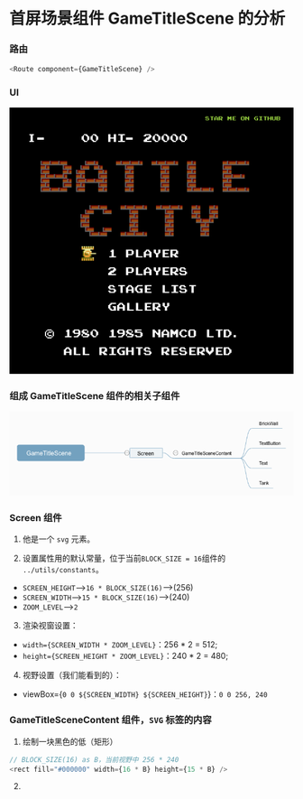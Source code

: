# 首屏场景组件 GameTitleScene 的分析

### 路由

```typescript
<Route component={GameTitleScene} />
```

### UI

![](./images/game-title-scene/1.png)


### 组成 GameTitleScene 组件的相关子组件

![](./images/game-title-scene/2.png)

### Screen 组件

1. 他是一个 `svg` 元素。

2. 设置属性用的默认常量，位于当前`BLOCK_SIZE = 16`组件的 `../utils/constants`。
  * `SCREEN_HEIGHT`-->`16 * BLOCK_SIZE(16)`-->(256)
  * `SCREEN_WIDTH`-->`15 * BLOCK_SIZE(16)`-->(240)
  * `ZOOM_LEVEL`-->`2`

3. 渲染视窗设置：
  * `width={SCREEN_WIDTH * ZOOM_LEVEL}`：256 * 2 = 512;
  * `height={SCREEN_HEIGHT * ZOOM_LEVEL}`：240 * 2 = 480;

4. 视野设置（我们能看到的）：
  * viewBox={`0 0 ${SCREEN_WIDTH} ${SCREEN_HEIGHT}`}：`0 0 256, 240`

### GameTitleSceneContent 组件，`SVG` 标签的内容

1. 绘制一块黑色的低（矩形）

```typescript
// BLOCK_SIZE(16) as B，当前视野中 256 * 240
<rect fill="#000000" width={16 * B} height={15 * B} />
```

2. 


